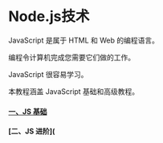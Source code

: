 <span id="hidden-autonumber"></span>



<h1 class="article-title">Node.js技术</h1>

JavaScript 是属于 HTML 和 Web 的编程语言。

编程令计算机完成您需要它们做的工作。

JavaScript 很容易学习。

本教程涵盖 JavaScript 基础和高级教程。

#### [一、JS 基础](./1.md)

#### [二、JS 进阶](